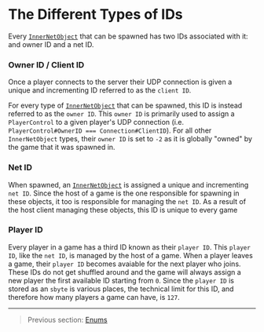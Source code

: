 # The Different Types of IDs

Every [`InnerNetObject`](../05_innernetobject_types/README.md) that can be spawned has two IDs associated with it: and owner ID and a net ID.

### Owner ID / Client ID

Once a player connects to the server their UDP connection is given a unique and incrementing ID referred to as the `client ID`.

For every type of [`InnerNetObject`](../05_innernetobject_types/README.md) that can be spawned, this ID is instead referred to as the `owner ID`. This `owner ID` is primarily used to assign a `PlayerControl` to a given player's UDP connection (i.e. `PlayerControl#OwnerID === Connection#ClientID`). For all other `InnerNetObject` types, their `owner ID` is set to `-2` as it is globally "owned" by the game that it was spawned in.

### Net ID

When spawned, an [`InnerNetObject`](../05_innernetobject_types/README.md) is assigned a unique and incrementing `net ID`. Since the host of a game is the one responsible for spawning in these objects, it too is responsible for managing the `net ID`. As a result of the host client managing these objects, this ID is unique to every game

### Player ID

Every player in a game has a third ID known as their `player ID`. This `player ID`, like the `net ID`, is managed by the host of a game. When a player leaves a game, their `player ID` becomes avaiable for the next player who joins. These IDs do not get shuffled around and the game will always assign a new player the first available ID starting from `0`. Since the `player ID` is stored as an `sbyte` is various places, the technical limit for this ID, and therefore how many players a game can have, is `127`.

---

> Previous section: [Enums](06_enums.md)
